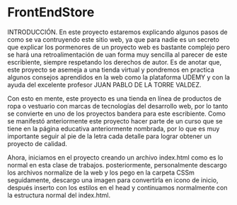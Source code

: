 # FrontEndStore

INTRODUCCIÓN.
En este proyecto estaremos explicando algunos pasos de como se va contruyendo este sitio web, ya que para nadie es
un secreto que explicar los pormenores de un proyecto web es bastante complejo pero se hará una retroalimentación de uan forma muy sencilla al parecer de este escribiente, siempre respetando los derechos de autor. Es de anotar
que, este proyecto se asemeja a una tienda virtual y pondremos en practica algunos consejos aprendidos en la web
como la plataforma UDEMY y con la ayuda del excelente profesor JUAN PABLO DE LA TORRE VALDEZ.

Con esto en mente, este proyecto es una tienda en línea de productos de ropa o vestuario con marcas de tecnologías
del desarrollo web, por lo tanto se convierte en uno de los proyectos bandera para este escribiente. Como se
manifestó anteriormente este proyecto hacer parte de un curso que se tiene en la página educativa anteriormente
nombrada, por lo que es muy importante seguir al pie de la letra cada detalle para lograr obtener un proyecto de
calidad.

Ahora, iniciamos en el proyecto creando un archivo index.html como es lo normal en esta clase de trabajos.
posteriormente, personalmente descargo los archivos normalize de la web y los pego en la carpeta CSSm seguidamente, descargo una imagen para convertirla en icono de inicio, después inserto con los estilos en el head y continuamos normalmente con la estructura normal del index.html.
